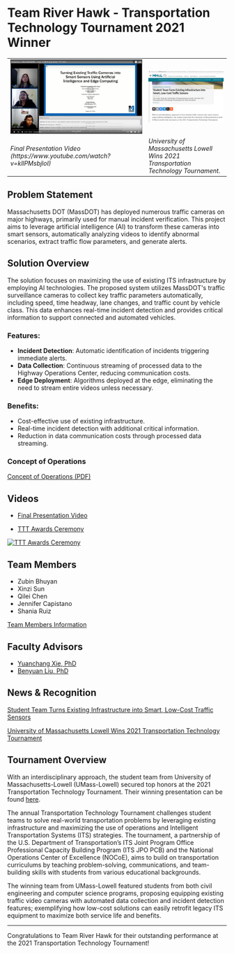 # Team River Hawk - Transportation Technology Tournament 2021 Winner

<table>
  <tr>
    <td> <img src="scr-YT-946.jpg" alt="Final presentation" ></td>
    <td> <img src="mhlnews-TTT21.jpg"  alt="Media coverage" ></td>
   </tr> 
   <tr>
      <td><i> Final Presentation Video (https://www.youtube.com/watch?v=kllPMsbjloI) </i> </td>
      <td><i>University of Massachusetts Lowell Wins 2021 Transportation Technology Tournament.</i>  </td>
  </tr>
</table>


## Problem Statement
Massachusetts DOT (MassDOT) has deployed numerous traffic cameras on major highways, primarily used for manual incident verification. This project aims to leverage artificial intelligence (AI) to transform these cameras into smart sensors, automatically analyzing videos to identify abnormal scenarios, extract traffic flow parameters, and generate alerts.

## Solution Overview
The solution focuses on maximizing the use of existing ITS infrastructure by employing AI technologies. The proposed system utilizes MassDOT's traffic surveillance cameras to collect key traffic parameters automatically, including speed, time headway, lane changes, and traffic count by vehicle class. This data enhances real-time incident detection and provides critical information to support connected and automated vehicles.

### Features:
- **Incident Detection**: Automatic identification of incidents triggering immediate alerts.
- **Data Collection**: Continuous streaming of processed data to the Highway Operations Center, reducing communication costs.
- **Edge Deployment**: Algorithms deployed at the edge, eliminating the need to stream entire videos unless necessary.

### Benefits:
- Cost-effective use of existing infrastructure.
- Real-time incident detection with additional critical information.
- Reduction in data communication costs through processed data streaming.

### Concept of Operations
[Concept of Operations (PDF)](https://transops.s3.amazonaws.com/uploaded_files/2023-10/UMass%20Lowell%20Presentation%20-%202021%20TTT.pdf)

## Videos
- [Final Presentation Video](https://www.youtube.com/watch?v=kllPMsbjloI)

- [TTT Awards Ceremony](https://www.youtube.com/watch?v=cSyakQG-fPg)
  
[![TTT Awards Ceremony](https://markdown-videos-api.jorgenkh.no/url?url=https%3A%2F%2Fwww.youtube.com%2Fwatch%3Fv%3DcSyakQG-fPg)](https://www.youtube.com/watch?v=cSyakQG-fPg)
  

## Team Members
- Zubin Bhuyan
- Xinzi Sun
- Qilei Chen
- Jennifer Capistano
- Shania Ruiz

[Team Members Information](https://transportationops.org/umass-lowell-2021-student-information)

## Faculty Advisors
- [Yuanchang Xie, PhD](https://www.uml.edu/engineering/civil-environmental/faculty/xie-yuanchang.aspx)
- [Benyuan Liu, PhD](https://www.uml.edu/research/chords/faculty/liu-benyuan.aspx)

## News & Recognition
[Student Team Turns Existing Infrastructure into Smart, Low-Cost Traffic Sensors](https://www.mhlnews.com/transportation-distribution/article/21172882/student-teams-wins-2021-transportation-technology-tournament)

[University of Massachusetts Lowell Wins 2021 Transportation Technology Tournament](https://transportationops.org/news/headline-news/university-massachusetts-lowell-wins-2021-transportation-technology-tournament)

## Tournament Overview
With an interdisciplinary approach, the student team from University of Massachusetts-Lowell (UMass-Lowell) secured top honors at the 2021 Transportation Technology Tournament. Their winning presentation can be found [here](https://www.youtube.com/watch?v=kllPMsbjloI).

The annual Transportation Technology Tournament challenges student teams to solve real-world transportation problems by leveraging existing infrastructure and maximizing the use of operations and Intelligent Transportation Systems (ITS) strategies. The tournament, a partnership of the U.S. Department of Transportation’s ITS Joint Program Office Professional Capacity Building Program (ITS JPO PCB) and the National Operations Center of Excellence (NOCoE), aims to build on transportation curriculums by teaching problem-solving, communications, and team-building skills with students from various educational backgrounds.

The winning team from UMass-Lowell featured students from both civil engineering and computer science programs, proposing equipping existing traffic video cameras with automated data collection and incident detection features; exemplifying how low-cost solutions can easily retrofit legacy ITS equipment to maximize both service life and benefits.

---

Congratulations to Team River Hawk for their outstanding performance at the 2021 Transportation Technology Tournament! 
